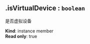 <a name="module_miot/Device--module.exports..IDevice+isVirtualDevice"></a>

## .isVirtualDevice : <code>boolean</code>
是否虚拟设备

**Kind**: instance member  
**Read only**: true  

